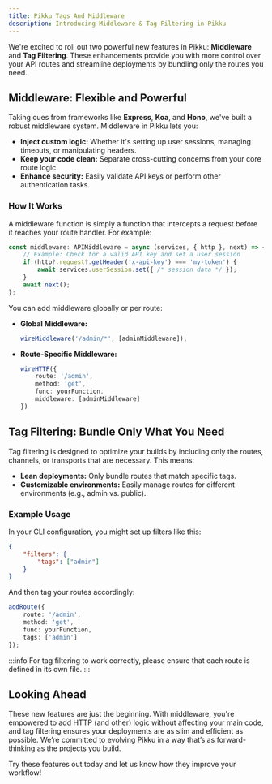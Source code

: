```yaml
---
title: Pikku Tags And Middleware
description: Introducing Middleware & Tag Filtering in Pikku
---
```


We're excited to roll out two powerful new features in Pikku: **Middleware** and **Tag Filtering**. These enhancements provide you with more control over your API routes and streamline deployments by bundling only the routes you need.

<!-- truncate -->

## Middleware: Flexible and Powerful

Taking cues from frameworks like **Express**, **Koa**, and **Hono**, we've built a robust middleware system. Middleware in Pikku lets you:

- **Inject custom logic:** Whether it's setting up user sessions, managing timeouts, or manipulating headers.
- **Keep your code clean:** Separate cross-cutting concerns from your core route logic.
- **Enhance security:** Easily validate API keys or perform other authentication tasks.

### How It Works

A middleware function is simply a function that intercepts a request before it reaches your route handler. For example:

```typescript
const middleware: APIMiddleware = async (services, { http }, next) => {
    // Example: Check for a valid API key and set a user session
    if (http?.request?.getHeader('x-api-key') === 'my-token') {
        await services.userSession.set({ /* session data */ });
    }
    await next();
};
```

You can add middleware globally or per route:

- **Global Middleware:**  
  ```typescript
  wireMiddleware('/admin/*', [adminMiddleware]);
  ```
- **Route-Specific Middleware:**  

  ```typescript
  wireHTTP({
      route: '/admin',
      method: 'get',
      func: yourFunction,
      middleware: [adminMiddleware]
  })
  ```

## Tag Filtering: Bundle Only What You Need

Tag filtering is designed to optimize your builds by including only the routes, channels, or transports that are necessary. This means:

- **Lean deployments:** Only bundle routes that match specific tags.
- **Customizable environments:** Easily manage routes for different environments (e.g., admin vs. public).

### Example Usage

In your CLI configuration, you might set up filters like this:

```json
{
    "filters": {
        "tags": ["admin"]
    }
}
```

And then tag your routes accordingly:

```typescript
addRoute({
    route: '/admin',
    method: 'get',
    func: yourFunction,
    tags: ['admin']
});
```

:::info
For tag filtering to work correctly, please ensure that each route is defined in its own file.
:::

## Looking Ahead

These new features are just the beginning. With middleware, you're empowered to add HTTP (and other) logic without affecting your main code, and tag filtering ensures your deployments are as slim and efficient as possible. We’re committed to evolving Pikku in a way that’s as forward-thinking as the projects you build.

Try these features out today and let us know how they improve your workflow!